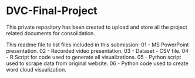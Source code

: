 # DVC-Final-Project
This private repository has been created to upload and store all the project related documents for consolidation.

This readme file to list files included in this submission:
01 - MS PowerPoint presentation.
02 - Recorded video presentation.
03 - Dataset - CSV file.
04 - R Script for code used to generate all visualizations.
05 - Python script used to scrape data from original website.
06 - Python code used to create word cloud visualization.
